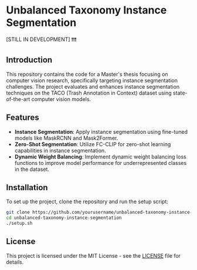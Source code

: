 # Unbalanced Taxonomy Instance Segmentation
[STILL IN DEVELOPMENT] ❗❗❗

## Introduction

This repository contains the code for a Master's thesis focusing on computer vision research, specifically targeting instance segmentation challenges. The project evaluates and enhances instance segmentation techniques on the TACO (Trash Annotation in Context) dataset using state-of-the-art computer vision models.

## Features

- **Instance Segmentation**: Apply instance segmentation using fine-tuned models like MaskRCNN and Mask2Former.
- **Zero-Shot Segmentation**: Utilize FC-CLIP for zero-shot learning capabilities in instance segmentation.
- **Dynamic Weight Balancing**: Implement dynamic weight balancing loss functions to improve model performance for underrepresented classes in the dataset.

## Installation

To set up the project, clone the repository and run the setup script:

```bash
git clone https://github.com/yourusername/unbalanced-taxonomy-instance-segmentation.git
cd unbalanced-taxonomy-instance-segmentation
./setup.sh
```

## License

This project is licensed under the MIT License - see the [LICENSE](LICENSE) file for details.
